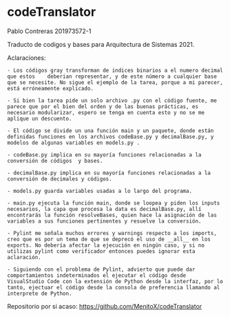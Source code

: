# codeTranslator
Pablo Contreras
201973572-1

Traducto de codigos y bases para Arquitectura de Sistemas 2021.

Aclaraciones:
    
    - Los códigos gray transforman de indices binarios a el numero decimal que estos    deberian representar, y de este número a cualquier base que se necesite. No sigue el ejemplo de la tarea, porque a mi parecer, está erróneamente explicado.

    - Si bien la tarea pide un solo archivo .py con el código fuente, me parece que por el bien del orden y de las buenas prácticas, es necesario modularizar, espero se tenga en cuenta esto y no se me aplique un descuento. 

    - El código se divide un una función main y un paquete, donde están definidas funciones en los archivos codeBase.py y decimalBase.py, y modelos de algunas variables en models.py . 

    - codeBase.py implica en su mayoría funciones relacionadas a la conversión de códigos  y bases.
    
    - decimalBase.py implica en su mayoría funciones relacionadas a la conversión de decimales y códigos. 

    - models.py guarda variables usadas a lo largo del programa.

    - main.py ejecuta la función main, donde se loopea y piden los inputs necesarios, la capa que procesa la data es decimalBase.py, allí encontrarás la función resolveBases, quien hace la asignación de las variables a sus funciones pertinentes y resuelve la conversión.

    - Pylint me señala muchos errores y warnings respecto a los imports, creo que es por un tema de que se deprecó el uso de __all__ en los exports. No debería afectar la ejecución en ningún caso, y si no utilizas pylint como verificador entonces puedes ignorar esta aclaración.

    - Siguiendo con el problema de Pylint, advierto que puede dar comportamientos indeterminados el ejecutar el código desde VisualStudio Code con la extensión de Python desde la interfaz, por lo tanto, ejectuar el código desde la consola de preferencia llamando al interprete de Python.

Repositorio por si acaso:
    https://github.com/MenitoX/codeTranslator